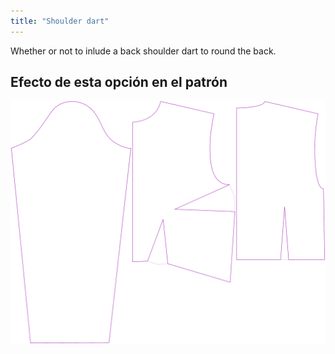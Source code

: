 ```yaml
---
title: "Shoulder dart"
---
```


Whether or not to inlude a back shoulder dart to round the back.

## Efecto de esta opción en el patrón

![Esta imagen muestra el efecto de esta opción superponiendo varias variantes que tienen un valor diferente para esta opción](breanna_shoulderdart_sample.svg "Efecto de esta opción en el patrón")
